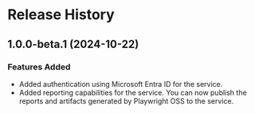 # Release History

## 1.0.0-beta.1 (2024-10-22)

### Features Added

- Added authentication using Microsoft Entra ID for the service.
- Added reporting capabilities for the service. You can now publish the reports and artifacts generated by Playwright OSS to the service.
